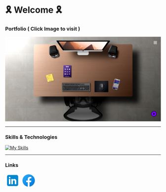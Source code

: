 # 🎗 Welcome 🎗

### Portfolio ( Click Image to visit )

[![Portfolio](images/portfolio.png)](https://fady-magdy.github.io/portfolio/)

---

### Skills & Technologies

[![My Skills](https://skills.thijs.gg/icons?i=js,react,nodejs,express,redux,jest,bootstrap,sass,git,photoshop)](https://skills.thijs.gg)

---

### Links

[![LinkedIn](icons/icon-linkedin.png)](https://www.linkedin.com/in/fady-magdy-961a6a241/)
[![FaceBook](icons/icon-facebook.png)](https://www.facebook.com/fady.magdy.dev/)
